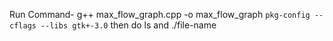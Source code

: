 Run Command- g++ max_flow_graph.cpp -o max_flow_graph `pkg-config --cflags --libs gtk+-3.0`
then do ls
and ./file-name
